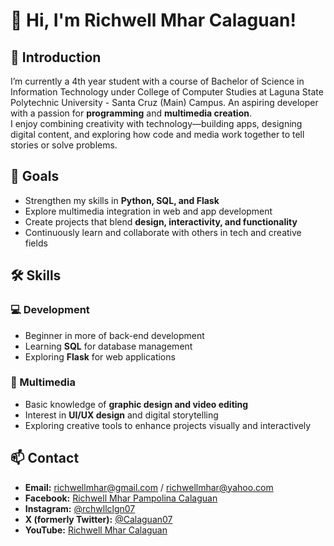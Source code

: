 # 👋 Hi, I'm Richwell Mhar Calaguan!

## 🚀 Introduction  
I’m currently a 4th year student with a course of Bachelor of Science in Information Technology under College of Computer Studies at Laguna State Polytechnic University - Santa Cruz (Main) Campus.
An aspiring developer with a passion for **programming** and **multimedia creation**.  
I enjoy combining creativity with technology—building apps, designing digital content, and exploring how code and media work together to tell stories or solve problems.  

## 🎯 Goals  
- Strengthen my skills in **Python, SQL, and Flask**  
- Explore multimedia integration in web and app development  
- Create projects that blend **design, interactivity, and functionality**  
- Continuously learn and collaborate with others in tech and creative fields  

## 🛠 Skills  
### 💻 Development  
- Beginner in more of back-end development
- Learning **SQL** for database management  
- Exploring **Flask** for web applications  

### 🎨 Multimedia  
- Basic knowledge of **graphic design and video editing**  
- Interest in **UI/UX design** and digital storytelling  
- Exploring creative tools to enhance projects visually and interactively  

## 📫 Contact  
- **Email:** richwellmhar@gmail.com / richwellmhar@yahoo.com  
- **Facebook:** [Richwell Mhar Pampolina Calaguan](https://www.facebook.com/richwell.calaguan)  
- **Instagram:** [@rchwllclgn07](https://www.instagram.com/rchwllclgn07)  
- **X (formerly Twitter):** [@Calaguan07](https://x.com/Calaguan07)  
- **YouTube:** [Richwell Mhar Calaguan](https://www.youtube.com/@RichieProductionsOFFICIAL)  
